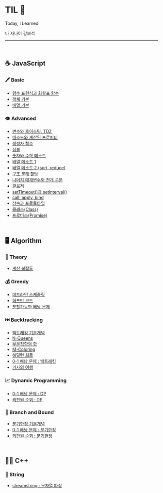 # TIL 🤟
Today, I Learned <br>

나 사나이 강보석

---
<br>

## :coffee: JavaScript

### :pen: Basic
* [함수 표현식과 화살표 함수](https://github.com/komplamoose/TIL/blob/main/Javascript/Basic/%ED%95%A8%EC%88%98%ED%91%9C%ED%98%84%EC%8B%9D%EA%B3%BC_%ED%99%94%EC%82%B4%ED%91%9C%ED%95%A8%EC%88%98.md)
* [객체 기본](https://github.com/komplamoose/TIL/blob/main/Javascript/Basic/%EA%B0%9D%EC%B2%B4%EC%99%80_This.md)
* [배열 기본](https://github.com/komplamoose/TIL/blob/main/Javascript/Basic/%EB%B0%B0%EC%97%B4_Basic.md)

### :eye: Advanced
* [변수와 호이스팅, TDZ](https://github.com/komplamoose/TIL/blob/main/Javascript/Advanced/%EB%B3%80%EC%88%98_%ED%98%B8%EC%9D%B4%EC%8A%A4%ED%8C%85_TDZ.md)
* [메소드와 계산된 프로퍼티](https://github.com/komplamoose/TIL/blob/main/Javascript/Advanced/%EB%A9%94%EC%86%8C%EB%93%9Cand%EA%B3%84%EC%82%B0%EB%90%9C_%ED%94%84%EB%A1%9C%ED%8D%BC%ED%8B%B0.md)
* [생성자 함수](https://github.com/komplamoose/TIL/blob/main/Javascript/Advanced/%EC%83%9D%EC%84%B1%EC%9E%90%ED%95%A8%EC%88%98.md)
* [심볼](https://github.com/komplamoose/TIL/blob/main/Javascript/Advanced/%EC%8B%AC%EB%B3%BC.md)
* [숫자와 수학 메소드](https://github.com/komplamoose/TIL/blob/main/Javascript/Advanced/%EC%88%AB%EC%9E%90_%EC%88%98%ED%95%99_%EB%A9%94%EC%86%8C%EB%93%9C.md)
* [배열 메소드 1](https://github.com/komplamoose/TIL/blob/main/Javascript/Advanced/%EB%B0%B0%EC%97%B4%EB%A9%94%EC%86%8C%EB%93%9C_1.md)
* [배열 메소드 2 (sort, reduce)](https://github.com/komplamoose/TIL/blob/main/Javascript/Advanced/%EB%B0%B0%EC%97%B4_%EB%A9%94%EC%86%8C%EB%93%9C_sort_reduce.md)
* [구조 분해 할당](https://github.com/komplamoose/TIL/blob/main/Javascript/Advanced/%EA%B5%AC%EC%A1%B0%EB%B6%84%ED%95%B4%ED%95%A0%EB%8B%B9.md)
* [나머지 매개변수와 전개 구문](https://github.com/komplamoose/TIL/blob/main/Javascript/Advanced/%EB%82%98%EB%A8%B8%EC%A7%80_%EB%A7%A4%EA%B0%9C%EB%B3%80%EC%88%98_and_%EC%A0%84%EA%B0%9C%EA%B5%AC%EB%AC%B8.md)
* [클로저](https://github.com/komplamoose/TIL/blob/main/Javascript/Advanced/%ED%81%B4%EB%A1%9C%EC%A0%80.md)
* [setTimeout()과 setInterval()](https://github.com/komplamoose/TIL/blob/main/Javascript/Advanced/setTimeout_setInterval.md)
* [call, apply, bind](https://github.com/komplamoose/TIL/blob/main/Javascript/Advanced/call_apply_bind.md)
* [상속과 프로토타입](https://github.com/komplamoose/TIL/blob/main/Javascript/Advanced/%EC%83%81%EC%86%8D_%ED%94%84%EB%A1%9C%ED%86%A0%ED%83%80%EC%9E%85.md)
* [클래스(Class)](https://github.com/komplamoose/TIL/blob/main/Javascript/Advanced/%ED%81%B4%EB%9E%98%EC%8A%A4(Class).md)
* [프로미스(Promise)](https://github.com/komplamoose/TIL/blob/main/Javascript/Advanced/%ED%94%84%EB%A1%9C%EB%AF%B8%EC%8A%A4(Promise).md)

<br>

## 🖥️ Algorithm

### 📘 Theory
* [계산 복잡도](https://github.com/komplamoose/TIL/blob/main/Algorithm/Theory/Computational_Complexity.md)

### 💰 Greedy
* [데드라인 스케줄링](https://github.com/komplamoose/TIL/blob/main/Algorithm/Greedy/deadlineSchedule.md)
* [허프만 코드](https://github.com/komplamoose/TIL/blob/main/Algorithm/Greedy/huffmanCode.md)
* [분할가능한 배낭 문제](https://github.com/komplamoose/TIL/blob/main/Algorithm/Greedy/fractionalKnapsackProblem.md)


### ⏮️ Backtracking
* [백트래킹 기본개념](https://github.com/komplamoose/TIL/blob/main/Algorithm/Backtracking/Backtracking_Concept.md)
* [N-Queens](https://github.com/komplamoose/TIL/blob/main/Algorithm/Backtracking/N-Queens.md)
* [부분집합의 합](https://github.com/komplamoose/TIL/blob/main/Algorithm/Backtracking/SumOfSubsets.md)
* [M-Coloring](https://github.com/komplamoose/TIL/blob/main/Algorithm/Backtracking/M-Coloring.md)
* [해밀턴 회로](https://github.com/komplamoose/TIL/blob/main/Algorithm/Backtracking/Hamilton_Circuit.md)
* [0-1 배낭 문제 : 백트래킹](https://github.com/komplamoose/TIL/blob/main/Algorithm/Backtracking/Backtracking_0-1_Knapsack.md)
* [기사의 여행](https://github.com/komplamoose/TIL/blob/main/Algorithm/Backtracking/Knight_Tour.md)


### 📈 Dynamic Programming
* [0-1 배낭 문제 : DP](https://github.com/komplamoose/TIL/blob/main/Algorithm/DP/0-1_Knapsack.md)
* [외판원 순회 : DP](https://github.com/komplamoose/TIL/blob/main/Algorithm/DP/DP_TSP.md)

### 🌲 Branch and Bound
* [분기한정 기본개념](https://github.com/komplamoose/TIL/blob/main/Algorithm/BranchAndBound/BranchAndBound_Concepts.md)
* [0-1 배낭 문제 : 분기한정](https://github.com/komplamoose/TIL/blob/main/Algorithm/BranchAndBound/BranchAndBound_0-1_Knapsack.md)
* [외판원 순회 : 분기한정](https://github.com/komplamoose/TIL/blob/main/Algorithm/BranchAndBound/BranchAndBound_TSP_Problem.md)


<br>

## 🧘‍♂️ C++

### 📖 String
* [streamstring : 문자열 파싱](https://github.com/komplamoose/TIL/blob/main/C%2B%2B/string/Parsing_string.md)
